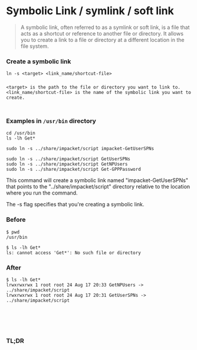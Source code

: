 # Symbolic Link / symlink / soft link

> A symbolic link, often referred to as a symlink or soft link, is a file that acts as a shortcut or reference to another file or directory. It allows you to create a link to a file or directory at a different location in the file system. 

### Create a symbolic link
```
ln -s <target> <link_name/shortcut-file>
```

### 
```
<target> is the path to the file or directory you want to link to.
<link_name/shortcut-file> is the name of the symbolic link you want to create.
```

### 
```

```

### Examples in `/usr/bin` directory
```
cd /usr/bin
ls -lh Get*

sudo ln -s ../share/impacket/script impacket-GetUserSPNs

sudo ln -s ../share/impacket/script GetUserSPNs
sudo ln -s ../share/impacket/script GetNPUsers
sudo ln -s ../share/impacket/script Get-GPPPassword
```

This command will create a symbolic link named "impacket-GetUserSPNs" that points to the "../share/impacket/script" directory relative to the location where you run the command.

The -s flag specifies that you're creating a symbolic link.

### Before
```
$ pwd
/usr/bin

$ ls -lh Get*                                               
ls: cannot access 'Get*': No such file or directory
```

### After
```
$ ls -lh Get*
lrwxrwxrwx 1 root root 24 Aug 17 20:33 GetNPUsers -> ../share/impacket/script
lrwxrwxrwx 1 root root 24 Aug 17 20:31 GetUserSPNs -> ../share/impacket/script
```


### 
```

```

### 
```

```

### 
```

```

### TL;DR
```

```